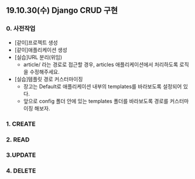 ## 19.10.30(수) Django CRUD 구현

### 0. 사전작업

* [같이]프로젝트 생성
* [같이]애플리케이션 생성
* [실습]URL 분리(위임)
  * article/ 라는 경로로 접근할 경우, articles 애플리케이션에서 처리하도록 로직을 수정해주세요.
* [실습]템플릿 경로 커스터마이징
  * 장고는 Default로 애플리케이션 내부의 templates를 바라보도록 설정되어 있다.
  * 앞으로 config 폴더 안에 있는 templates 폴더를 바라보도록 경로를 커스터마이징 해보자.

### 1. CREATE



### 2. READ



### 3.UPDATE



### 4. DELETE


